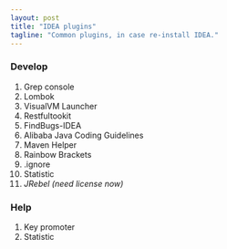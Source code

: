 ```yaml
---
layout: post
title: "IDEA plugins"
tagline: "Common plugins, in case re-install IDEA."
---
```


### Develop

1. Grep console
2. Lombok
3. VisualVM Launcher
4. Restfultookit
5. FindBugs-IDEA
6. Alibaba Java Coding Guidelines
7. Maven Helper
8. Rainbow Brackets
9. .ignore
10. Statistic
11. *JRebel (need license now)*

### Help

1. Key promoter
2. Statistic

